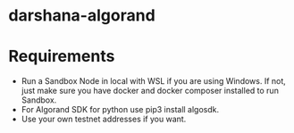 # darshana-algorand

# Requirements

- Run a Sandbox Node in local with WSL if you are using Windows. If not, just make sure you have docker and docker composer installed to run Sandbox.
- For Algorand SDK for python use pip3 install algosdk.
- Use your own testnet addresses if you want.
